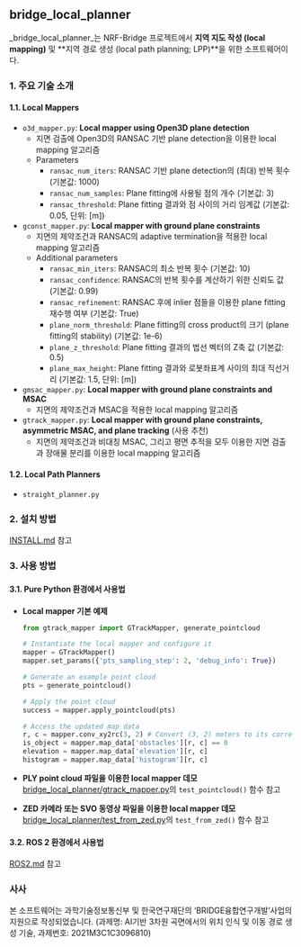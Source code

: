## bridge_local_planner

_bridge\_local\_planner_는 NRF-Bridge 프로젝트에서 **지역 지도 작성 (local mapping)** 및 **지역 경로 생성 (local path planning; LPP)**을 위한 소프트웨어이다.



### 1. 주요 기술 소개
#### 1.1. Local Mappers
* `o3d_mapper.py`: **Local mapper using Open3D plane detection**
  * 지면 검출에 Open3D의 RANSAC 기반 plane detection을 이용한 local mapping 알고리즘
  * Parameters
    * `ransac_num_iters`: RANSAC 기반 plane detection의 (최대) 반복 횟수 (기본값: 1000)
    * `ransac_num_samples`: Plane fitting에 사용될 점의 개수 (기본값: 3)
    * `ransac_threshold`: Plane fitting 결과와 점 사이의 거리 임계값 (기본값: 0.05, 단위: [m])
* `gconst_mapper.py`: **Local mapper with ground plane constraints**
  * 지면의 제약조건과 RANSAC의 adaptive termination을 적용한 local mapping 알고리즘
  * Additional parameters
    * `ransac_min_iters`: RANSAC의 최소 반복 횟수 (기본값: 10)
    * `ransac_confidence`: RANSAC의 반복 횟수를 계산하기 위한 신뢰도 값 (기본값: 0.99)
    * `ransac_refinement`: RANSAC 후에 inlier 점들을 이용한 plane fitting 재수행 여부 (기본값: True)
    * `plane_norm_threshold`: Plane fitting의 cross product의 크기 (plane fitting의 stability) (기본값: 1e-6)
    * `plane_z_threshold`: Plane fitting 결과의 법선 벡터의 Z축 값 (기본값: 0.5)
    * `plane_max_height`: Plane fitting 결과와 로봇좌표계 사이의 최대 직선거리 (기본값: 1.5, 단위: [m])
* `gmsac_mapper.py`: **Local mapper with ground plane constraints and MSAC**
  * 지면의 제약조건과 MSAC을 적용한 local mapping 알고리즘
* `gtrack_mapper.py`: **Local mapper with ground plane constraints, asymmetric MSAC, and plane tracking** (사용 추천)
  * 지면의 제약조건과 비대칭 MSAC, 그리고 평면 추적을 모두 이용한 지면 검출과 장애물 분리를 이용한 local mapping 알고리즘



#### 1.2. Local Path Planners
  * `straight_planner.py`



### 2. 설치 방법
[INSTALL.md](INSTALL.md) 참고



### 3. 사용 방법
#### 3.1. Pure Python 환경에서 사용법
* **Local mapper 기본 예제**

  ```python
  from gtrack_mapper import GTrackMapper, generate_pointcloud
  
  # Instantiate the local mapper and configure it
  mapper = GTrackMapper()
  mapper.set_params({'pts_sampling_step': 2, 'debug_info': True})
  
  # Generate an example point cloud
  pts = generate_pointcloud()
  
  # Apply the point cloud
  success = mapper.apply_pointcloud(pts)
  
  # Access the updated map data
  r, c = mapper.conv_xy2rc(3, 2) # Convert (3, 2) meters to its corresponding index
  is_object = mapper.map_data['obstacles'][r, c] == 0
  elevation = mapper.map_data['elevation'][r, c]
  histogram = mapper.map_data['histogram'][r, c]
  ```
  
* **PLY point cloud 파일을 이용한 local mapper 데모**
  [bridge_local_planner/gtrack_mapper.py](https://github.com/mint-lab/bridge_local_planner/blob/master/bridge_local_planner/test_from_zed.py)의 `test_pointcloud()` 함수 참고

* **ZED 카메라 또는 SVO 동영상 파일을 이용한 local mapper 데모**
  [bridge_local_planner/test_from_zed.py](https://github.com/mint-lab/bridge_local_planner/blob/master/bridge_local_planner/test_from_zed.py)의 `test_from_zed()` 함수 참고



#### 3.2. ROS 2 환경에서 사용법
[ROS2.md](ROS2.md) 참고



### 사사
본 소프트웨어는 과학기술정보통신부 및 한국연구재단의 ‘BRIDGE융합연구개발’사업의 지원으로 작성되었습니다. (과제명: AI기반 3차원 곡면에서의 위치 인식 및 이동 경로 생성 기술, 과제번호: 2021M3C1C3096810)
